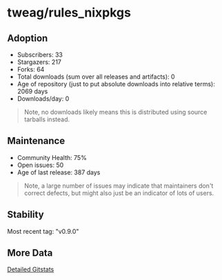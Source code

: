 # tweag/rules_nixpkgs

## Adoption

- Subscribers: 33
- Stargazers: 217
- Forks: 64
- Total downloads (sum over all releases and artifacts): 0
- Age of repository (just to put absolute downloads into relative terms): 2069 days
- Downloads/day: 0

> Note, no downloads likely means this is distributed using source tarballs instead.

## Maintenance

- Community Health: 75%
- Open issues: 50
- Age of last release: 387 days

> Note, a large number of issues may indicate that maintainers don't correct defects, but might also
> just be an indicator of lots of users.

## Stability

Most recent tag: "v0.9.0"

## More Data

[Detailed Gitstats](/bazel-catalog/gitstats/tweag/rules_nixpkgs)

